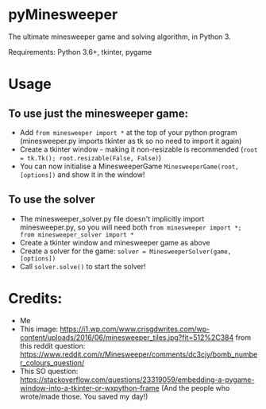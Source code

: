 # pyMinesweeper
The ultimate minesweeper game and solving algorithm, in Python 3.

Requirements: Python 3.6+, tkinter, pygame

# Usage

## To use just the minesweeper game:
 - Add `from minesweeper import *` at the top of your python program (minesweeper.py imports tkinter as tk so no need to import it again)
 - Create a tkinter window - making it non-resizable is recommended (`root = tk.Tk(); root.resizable(False, False)`)
 - You can now initialise a MinesweeperGame `MinesweeperGame(root, [options])` and show it in the window!

## To use the solver
 - The minesweeper_solver.py file doesn't implicitly import minesweeper.py, so you will need both `from minesweeper import *; from minesweeper_solver import *`
 - Create a tkinter window and minesweeper game as above
 - Create a solver for the game: `solver = MinesweeperSolver(game, [options])`
 - Call `solver.solve()` to start the solver!
 
# Credits:
 - Me
 - This image: https://i1.wp.com/www.crisgdwrites.com/wp-content/uploads/2016/06/minesweeper_tiles.jpg?fit=512%2C384
   from this reddit question: https://www.reddit.com/r/Minesweeper/comments/dc3cjy/bomb_number_colours_question/
 - This SO question: https://stackoverflow.com/questions/23319059/embedding-a-pygame-window-into-a-tkinter-or-wxpython-frame
 (And the people who wrote/made those. You saved my day!)
